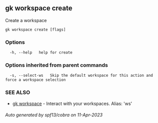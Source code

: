 ## gk workspace create

Create a workspace

```
gk workspace create [flags]
```

### Options

```
  -h, --help   help for create
```

### Options inherited from parent commands

```
  -s, --select-ws   Skip the default workspace for this action and force a workspace selection
```

### SEE ALSO

* [gk workspace](gk_workspace.md)	 - Interact with your workspaces. Alias: 'ws'

###### Auto generated by spf13/cobra on 11-Apr-2023
